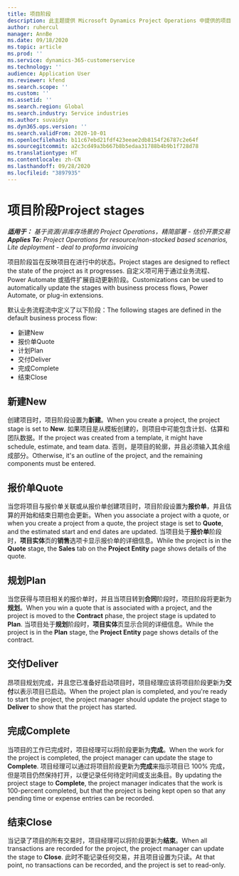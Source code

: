 ```yaml
---
title: 项目阶段
description: 此主题提供 Microsoft Dynamics Project Operations 中提供的项目阶段的相关信息。
author: ruhercul
manager: AnnBe
ms.date: 09/18/2020
ms.topic: article
ms.prod: ''
ms.service: dynamics-365-customerservice
ms.technology: ''
audience: Application User
ms.reviewer: kfend
ms.search.scope: ''
ms.custom: ''
ms.assetid: ''
ms.search.region: Global
ms.search.industry: Service industries
ms.author: suvaidya
ms.dyn365.ops.version: ''
ms.search.validFrom: 2020-10-01
ms.openlocfilehash: b11c67ebd21fdf423eeae2db8154f26787c2e64f
ms.sourcegitcommit: a2c3cd49a3b667b8b5edaa31788b4b9b1f728d78
ms.translationtype: HT
ms.contentlocale: zh-CN
ms.lasthandoff: 09/28/2020
ms.locfileid: "3897935"
---
```

# <a name="project-stages"></a><span data-ttu-id="609c9-103">项目阶段</span><span class="sxs-lookup"><span data-stu-id="609c9-103">Project stages</span></span>

<span data-ttu-id="609c9-104">_**适用于：** 基于资源/非库存场景的 Project Operations，精简部署 - 估价开票交易_</span><span class="sxs-lookup"><span data-stu-id="609c9-104">_**Applies To:** Project Operations for resource/non-stocked based scenarios, Lite deployment - deal to proforma invoicing_</span></span>

<span data-ttu-id="609c9-105">项目阶段旨在反映项目在进行中的状态。</span><span class="sxs-lookup"><span data-stu-id="609c9-105">Project stages are designed to reflect the state of the project as it progresses.</span></span> <span data-ttu-id="609c9-106">自定义项可用于通过业务流程、Power Automate 或插件扩展自动更新阶段。</span><span class="sxs-lookup"><span data-stu-id="609c9-106">Customizations can be used to automatically update the stages with business process flows, Power Automate, or plug-in extensions.</span></span>

<span data-ttu-id="609c9-107">默认业务流程流中定义了以下阶段：</span><span class="sxs-lookup"><span data-stu-id="609c9-107">The following stages are defined in the default business process flow:</span></span>

- <span data-ttu-id="609c9-108">新建​​</span><span class="sxs-lookup"><span data-stu-id="609c9-108">New</span></span>
- <span data-ttu-id="609c9-109">报价单</span><span class="sxs-lookup"><span data-stu-id="609c9-109">Quote</span></span>
- <span data-ttu-id="609c9-110">计划</span><span class="sxs-lookup"><span data-stu-id="609c9-110">Plan</span></span>
- <span data-ttu-id="609c9-111">交付</span><span class="sxs-lookup"><span data-stu-id="609c9-111">Deliver</span></span>
- <span data-ttu-id="609c9-112">完成</span><span class="sxs-lookup"><span data-stu-id="609c9-112">Complete</span></span>
- <span data-ttu-id="609c9-113">结束</span><span class="sxs-lookup"><span data-stu-id="609c9-113">Close</span></span> 

## <a name="new"></a><span data-ttu-id="609c9-114">新建​​</span><span class="sxs-lookup"><span data-stu-id="609c9-114">New</span></span>

<span data-ttu-id="609c9-115">创建项目时，项目阶段设置为**新建**。</span><span class="sxs-lookup"><span data-stu-id="609c9-115">When you create a project, the project stage is set to **New**.</span></span> <span data-ttu-id="609c9-116">如果项目是从模板创建的，则项目中可能包含计划、估算和团队数据。</span><span class="sxs-lookup"><span data-stu-id="609c9-116">If the project was created from a template, it might have schedule, estimate, and team data.</span></span> <span data-ttu-id="609c9-117">否则，是项目的轮廓，并且必须输入其余组成部分。</span><span class="sxs-lookup"><span data-stu-id="609c9-117">Otherwise, it's an outline of the project, and the remaining components must be entered.</span></span>

## <a name="quote"></a><span data-ttu-id="609c9-118">报价单</span><span class="sxs-lookup"><span data-stu-id="609c9-118">Quote</span></span>

<span data-ttu-id="609c9-119">当您将项目与报价单关联或从报价单创建项目时，项目阶段设置为**报价单**，并且估算的开始和结束日期也会更新。</span><span class="sxs-lookup"><span data-stu-id="609c9-119">When you associate a project with a quote, or when you create a project from a quote, the project stage is set to **Quote**, and the estimated start and end dates are updated.</span></span> <span data-ttu-id="609c9-120">当项目处于**报价单**阶段时，**项目实体**页的**销售**选项卡显示报价单的详细信息。</span><span class="sxs-lookup"><span data-stu-id="609c9-120">While the project is in the **Quote** stage, the **Sales** tab on the **Project Entity** page shows details of the quote.</span></span>

## <a name="plan"></a><span data-ttu-id="609c9-121">规划</span><span class="sxs-lookup"><span data-stu-id="609c9-121">Plan</span></span>

<span data-ttu-id="609c9-122">当您获得与项目相关的报价单时，并且当项目转到**合同**阶段时，项目阶段将更新为**规划**。</span><span class="sxs-lookup"><span data-stu-id="609c9-122">When you win a quote that is associated with a project, and the project is moved to the **Contract** phase, the project stage is updated to **Plan**.</span></span> <span data-ttu-id="609c9-123">当项目处于**规划**阶段时，**项目实体**页显示合同的详细信息。</span><span class="sxs-lookup"><span data-stu-id="609c9-123">While the project is in the **Plan** stage, the **Project Entity** page shows details of the contract.</span></span>

## <a name="deliver"></a><span data-ttu-id="609c9-124">交付</span><span class="sxs-lookup"><span data-stu-id="609c9-124">Deliver</span></span>

<span data-ttu-id="609c9-125">昂项目规划完成，并且您已准备好启动项目时，项目经理应该将项目阶段更新为**交付**以表示项目已启动。</span><span class="sxs-lookup"><span data-stu-id="609c9-125">When the project plan is completed, and you're ready to start the project, the project manager should update the project stage to **Deliver** to show that the project has started.</span></span>

## <a name="complete"></a><span data-ttu-id="609c9-126">完成</span><span class="sxs-lookup"><span data-stu-id="609c9-126">Complete</span></span> 

<span data-ttu-id="609c9-127">当项目的工作已完成时，项目经理可以将阶段更新为**完成**。</span><span class="sxs-lookup"><span data-stu-id="609c9-127">When the work for the project is completed, the project manager can update the stage to **Complete**.</span></span> <span data-ttu-id="609c9-128">项目经理可以通过将项目阶段更新为**完成**来指示项目已 100% 完成，但是项目仍然保持打开，以便记录任何待定时间或支出条目。</span><span class="sxs-lookup"><span data-stu-id="609c9-128">By updating the project stage to **Complete**, the project manager indicates that the work is 100-percent completed, but that the project is being kept open so that any pending time or expense entries can be recorded.</span></span>

## <a name="close"></a><span data-ttu-id="609c9-129">结束</span><span class="sxs-lookup"><span data-stu-id="609c9-129">Close</span></span>

<span data-ttu-id="609c9-130">当记录了项目的所有交易时，项目经理可以将阶段更新为**结束**。</span><span class="sxs-lookup"><span data-stu-id="609c9-130">When all transactions are recorded for the project, the project manager can update the stage to **Close**.</span></span> <span data-ttu-id="609c9-131">此时不能记录任何交易，并且项目设置为只读。</span><span class="sxs-lookup"><span data-stu-id="609c9-131">At that point, no transactions can be recorded, and the project is set to read-only.</span></span>

